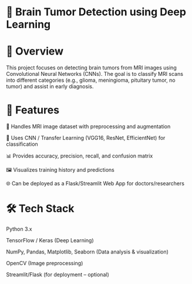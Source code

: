 # 🧠 Brain Tumor Detection using Deep Learning
# 📌 Overview

This project focuses on detecting brain tumors from MRI images using Convolutional Neural Networks (CNNs).
The goal is to classify MRI scans into different categories (e.g., glioma, meningioma, pituitary tumor, no tumor) and assist in early diagnosis.

# 🚀 Features

📂 Handles MRI image dataset with preprocessing and augmentation

🧠 Uses CNN / Transfer Learning (VGG16, ResNet, EfficientNet) for classification

📊 Provides accuracy, precision, recall, and confusion matrix

🖼 Visualizes training history and predictions

🌐 Can be deployed as a Flask/Streamlit Web App for doctors/researchers

# 🛠️ Tech Stack

Python 3.x

TensorFlow / Keras (Deep Learning)

NumPy, Pandas, Matplotlib, Seaborn (Data analysis & visualization)

OpenCV (Image preprocessing)

Streamlit/Flask (for deployment – optional)
